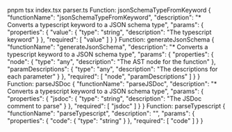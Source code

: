 pnpm tsx index.tsx parser.ts
  Function: jsonSchemaTypeFromKeyword
{
  "functionName": "jsonSchemaTypeFromKeyword",
  "description": "* Converts a typescript keyword to a JSON schema type",
  "params": {
    "properties": {
      "value": {
        "type": "string",
        "description": "The typescript keyword"
      }
    },
    "required": [
      "value"
    ]
  }
}
  Function: generateJsonSchema
{
  "functionName": "generateJsonSchema",
  "description": "* Converts a typescript keyword to a JSON schema type",
  "params": {
    "properties": {
      "node": {
        "type": "any",
        "description": "The AST node for the function"
      },
      "paramDescriptions": {
        "type": "any",
        "description": "The descriptions for each parameter"
      }
    },
    "required": [
      "node",
      "paramDescriptions"
    ]
  }
}
  Function: parseJSDoc
{
  "functionName": "parseJSDoc",
  "description": "* Converts a typescript keyword to a JSON schema type",
  "params": {
    "properties": {
      "jsdoc": {
        "type": "string",
        "description": "The JSDoc comment to parse"
      }
    },
    "required": [
      "jsdoc"
    ]
  }
}
   Function: parseTypescript
{
  "functionName": "parseTypescript",
  "description": "",
  "params": {
    "properties": {
      "code": {
        "type": "string"
      }
    },
    "required": [
      "code"
    ]
  }
}
